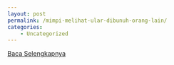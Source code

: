 ```yaml
---
layout: post
permalink: /mimpi-melihat-ular-dibunuh-orang-lain/
categories:
    - Uncategorized
---
```


[Baca Selengkapnya](/06)